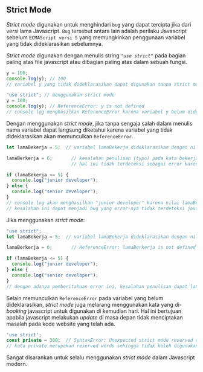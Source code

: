 ## Strict Mode

_Strict mode_ digunakan untuk menghindari `bug` yang dapat tercipta jika dari versi lama Javascript. `Bug` tersebut antara lain adalah perilaku Javascript sebelum `ECMAScript versi 5` yang memungkinkan penggunaan variabel yang tidak dideklarasikan sebelumnya.

_Strict mode_ digunakan dengan menulis string *`"use strict"`* pada bagian paling atas file javascript atau dibagian paling atas dalam sebuah fungsi.

```javascript
y = 100;
console.log(y); // 100
// variabel y yang tidak dideklarasikan dapat digunakan tanpa strict mode
```

```javascript
"use strict"; // menggunakan strict mode
y = 100;
console.log(y); // ReferenceError: y is not defined
// console log menghasilkan ReferenceError karena variabel y belum dideklarasikan
```

Dengan menggunakan _strict mode_, jika tanpa sengaja salah dalam menulis nama variabel dapat langsung diketahui karena variabel yang tidak dideklarasikan akan memunculkan `ReferenceError`.
```javascript
let lamaBekerja = 5;  // variabel lamaBekerja dideklarasikan dengan nilai 5

lamaBerkerja = 6;       // kesalahan penulisan (typo) pada kata bekerja menjadi berkerja
                        // hal ini tidak terdeteksi sebagai error karena diperbolehkan tanpa strict mode

if (lamaBekerja <= 5) {
  console.log("junior developer");
} else {
  console.log("senior developer");
}
// console log akan menghasilkan "junior developer" karena nilai lamaBekerja masih tetap 5, saat ingin merubah nilai terjadi typo pada variabel dan tanpa sengaja membuat variabel baru
// kesalahan ini dapat menjadi bug yang error-nya tidak terdeteksi javascript
```

Jika menggunakan _strict mode_:
```javascript
"use strict";
let lamaBekerja = 5;  // variabel lamaBekerja dideklarasikan dengan nilai 5

lamaBerkerja = 6;       // ReferenceError: lamaBerkerja is not defined

if (lamaBekerja <= 5) {
  console.log("junior developer");
} else {
  console.log("senior developer");
}
// dengan adanya pemberitahuan error ini, kesalahan penulisan dapat langsung diperbaiki tanpa menyebabkan bug terlebih dahulu
```

Selain memunculkan `ReferenceError` pada variabel yang belum dideklarasikan, _strict mode_ juga melarang menggunakan kata yang di-_booking_ javascript untuk digunakan di kemudian hari. Hal ini bertujuan apabila javascript melakukan _update_ di masa depan tidak menciptakan masalah pada kode website yang telah ada.
```javascript
'use strict';
const private = 300;  // SyntaxError: Unexpected strict mode reserved word
// kata private merupakan reserved words sehingga tidak boleh digunakan dalam strict mode
```

Sangat disarankan untuk selalu menggunakan _strict mode_ dalam Javascript modern.